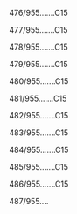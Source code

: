 476/955.......C15 


477/955.......C15 


478/955.......C15 


479/955.......C15 


480/955.......C15 


481/955.......C15 


482/955.......C15 


483/955.......C15 


484/955.......C15 


485/955.......C15 


486/955.......C15 


487/955.... 

